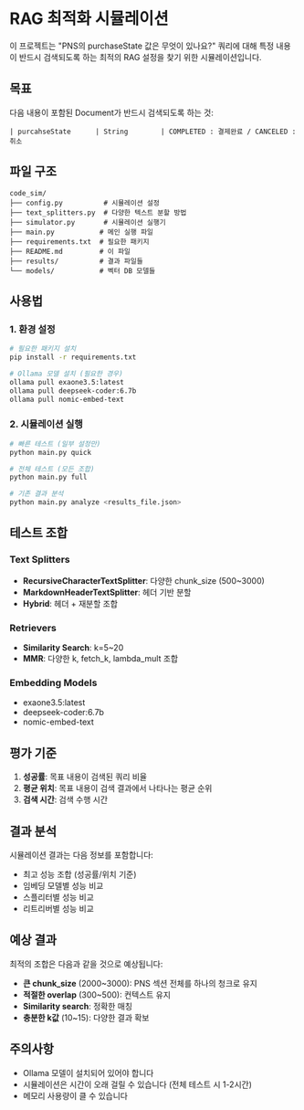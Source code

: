 # RAG 최적화 시뮬레이션

이 프로젝트는 "PNS의 purchaseState 값은 무엇이 있나요?" 쿼리에 대해 특정 내용이 반드시 검색되도록 하는 최적의 RAG 설정을 찾기 위한 시뮬레이션입니다.

## 목표

다음 내용이 포함된 Document가 반드시 검색되도록 하는 것:
```
| purcahseState      | String        | COMPLETED : 결제완료 / CANCELED : 취소
```

## 파일 구조

```
code_sim/
├── config.py          # 시뮬레이션 설정
├── text_splitters.py  # 다양한 텍스트 분할 방법
├── simulator.py       # 시뮬레이션 실행기
├── main.py           # 메인 실행 파일
├── requirements.txt  # 필요한 패키지
├── README.md         # 이 파일
├── results/          # 결과 파일들
└── models/           # 벡터 DB 모델들
```

## 사용법

### 1. 환경 설정

```bash
# 필요한 패키지 설치
pip install -r requirements.txt

# Ollama 모델 설치 (필요한 경우)
ollama pull exaone3.5:latest
ollama pull deepseek-coder:6.7b
ollama pull nomic-embed-text
```

### 2. 시뮬레이션 실행

```bash
# 빠른 테스트 (일부 설정만)
python main.py quick

# 전체 테스트 (모든 조합)
python main.py full

# 기존 결과 분석
python main.py analyze <results_file.json>
```

## 테스트 조합

### Text Splitters
- **RecursiveCharacterTextSplitter**: 다양한 chunk_size (500~3000)
- **MarkdownHeaderTextSplitter**: 헤더 기반 분할
- **Hybrid**: 헤더 + 재분할 조합

### Retrievers
- **Similarity Search**: k=5~20
- **MMR**: 다양한 k, fetch_k, lambda_mult 조합

### Embedding Models
- exaone3.5:latest
- deepseek-coder:6.7b  
- nomic-embed-text

## 평가 기준

1. **성공률**: 목표 내용이 검색된 쿼리 비율
2. **평균 위치**: 목표 내용이 검색 결과에서 나타나는 평균 순위
3. **검색 시간**: 검색 수행 시간

## 결과 분석

시뮬레이션 결과는 다음 정보를 포함합니다:

- 최고 성능 조합 (성공률/위치 기준)
- 임베딩 모델별 성능 비교
- 스플리터별 성능 비교
- 리트리버별 성능 비교

## 예상 결과

최적의 조합은 다음과 같을 것으로 예상됩니다:
- **큰 chunk_size** (2000~3000): PNS 섹션 전체를 하나의 청크로 유지
- **적절한 overlap** (300~500): 컨텍스트 유지
- **Similarity search**: 정확한 매칭
- **충분한 k값** (10~15): 다양한 결과 확보

## 주의사항

- Ollama 모델이 설치되어 있어야 합니다
- 시뮬레이션은 시간이 오래 걸릴 수 있습니다 (전체 테스트 시 1-2시간)
- 메모리 사용량이 클 수 있습니다
